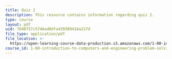 ```yaml
---
title: Quiz 2
description: This resource contains information regarding quiz 2.
type: course
layout: pdf
uid: 7b90757c5746ad0dfa439389416a217d
file_type: application/pdf
file_location: >-
  https://open-learning-course-data-production.s3.amazonaws.com/1-00-introduction-to-computers-and-engineering-problem-solving-spring-2012/7b90757c5746ad0dfa439389416a217d_MIT1_00S12_Quiz2_S10.pdf
course_id: 1-00-introduction-to-computers-and-engineering-problem-solving-spring-2012
---
```

